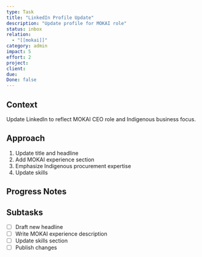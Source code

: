 ```yaml
---
type: Task
title: "LinkedIn Profile Update"
description: "Update profile for MOKAI role"
status: inbox
relation:
  - "[[mokai]]"
category: admin
impact: 5
effort: 2
project:
client:
due:
Done: false
---
```


## Context
Update LinkedIn to reflect MOKAI CEO role and Indigenous business focus.

## Approach
1. Update title and headline
2. Add MOKAI experience section
3. Emphasize Indigenous procurement expertise
4. Update skills

## Progress Notes


## Subtasks
- [ ] Draft new headline
- [ ] Write MOKAI experience description
- [ ] Update skills section
- [ ] Publish changes
